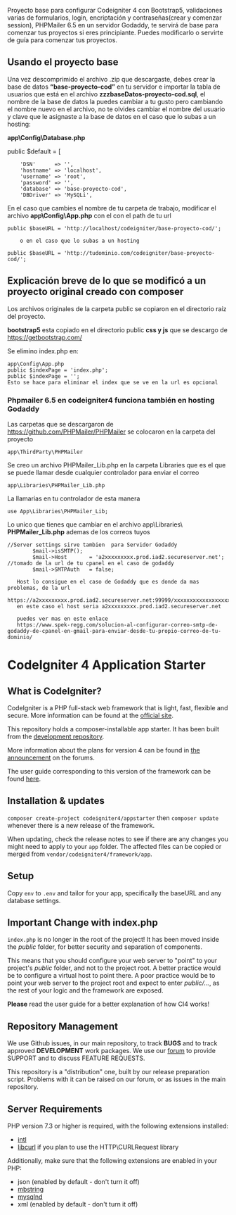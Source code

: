 Proyecto base para configurar Codeigniter 4 con Bootstrap5, validaciones varias de formularios, login, encriptación y contraseñas(crear y comenzar session), PHPMailer 6.5 en un servidor Godaddy, te servirá de base para comenzar tus proyectos si eres principiante. Puedes modificarlo o servirte de guía para comenzar tus proyectos.

## Usando el proyecto base

Una vez descomprimido el archivo .zip que descargaste, debes crear la base de datos **“base-proyecto-cod”** en tu servidor e importar la tabla de usuarios que está en el archivo **zzzbaseDatos-proyecto-cod.sql**, el nombre de la base de datos la puedes cambiar a tu gusto pero cambiando el nombre nuevo en el archivo, no te olvides cambiar el nombre del usuario y clave que le asignaste a la base de datos en el caso que lo subas a un hosting:

**app\Config\Database.php**

public $default = [

		'DSN'      => '',
		'hostname' => 'localhost',
		'username' => 'root',
		'password' => '',
		'database' => 'base-proyecto-cod',
		'DBDriver' => 'MySQLi',
		
En el caso que cambies el nombre de tu carpeta de trabajo, modificar el archivo **app\Config\App.php** con el con el path de tu url

	public $baseURL = 'http://localhost/codeigniter/base-proyecto-cod/';
	
		o en el caso que lo subas a un hosting
	
	public $baseURL = 'http://tudominio.com/codeigniter/base-proyecto-cod/';

## Explicación  breve de lo que se modificó a un proyecto original creado con composer

Los archivos originales de la carpeta public se  copiaron en el directorio raíz del proyecto.


**bootstrap5** esta copiado en el directorio public **css y js** que se descargo de  https://getbootstrap.com/

Se elimino index.php en:

	app\Config\App.php
	public $indexPage = 'index.php';
	public $indexPage = '';
	Esto se hace para eliminar el index que se ve en la url es opcional

### Phpmailer 6.5 en codeigniter4 funciona también en hosting Godaddy

Las carpetas que se descargaron de https://github.com/PHPMailer/PHPMailer se colocaron en la carpeta del proyecto 

	app\ThirdParty\PHPMailer

Se creo un archivo PHPMailer_Lib.php en la carpeta Libraries que es el que se puede llamar desde cualquier controlador para enviar el correo

	app\Libraries\PHPMailer_Lib.php

La llamarias en tu controlador de esta manera

	use App\Libraries\PHPMailer_Lib;

Lo unico que tienes que cambiar en el archivo app\Libraries\ **PHPMailer_Lib.php** ademas de los correos tuyos

	//Server settings sirve tambien  para Servidor Godaddy
            $mail->isSMTP();                                                       
            $mail->Host       = 'a2xxxxxxxxx.prod.iad2.secureserver.net';      //tomado de la url de tu cpanel en el caso de godaddy 
            $mail->SMTPAuth   = false;   
	    
	   Host lo consigue en el caso de Godaddy que es donde da mas problemas, de la url
	   https://a2xxxxxxxxx.prod.iad2.secureserver.net:99999/xxxxxxxxxxxxxxxxxxxxxxxxxxxxxxxxxxxxx
	   en este caso el host seria a2xxxxxxxxx.prod.iad2.secureserver.net
	   
	   puedes ver mas en este enlace
	   https://www.spek-regg.com/solucion-al-configurar-correo-smtp-de-godaddy-de-cpanel-en-gmail-para-enviar-desde-tu-propio-correo-de-tu-dominio/
	    

# CodeIgniter 4 Application Starter

## What is CodeIgniter?

CodeIgniter is a PHP full-stack web framework that is light, fast, flexible and secure.
More information can be found at the [official site](http://codeigniter.com).

This repository holds a composer-installable app starter.
It has been built from the
[development repository](https://github.com/codeigniter4/CodeIgniter4).

More information about the plans for version 4 can be found in [the announcement](http://forum.codeigniter.com/thread-62615.html) on the forums.

The user guide corresponding to this version of the framework can be found
[here](https://codeigniter4.github.io/userguide/).

## Installation & updates

`composer create-project codeigniter4/appstarter` then `composer update` whenever
there is a new release of the framework.

When updating, check the release notes to see if there are any changes you might need to apply
to your `app` folder. The affected files can be copied or merged from
`vendor/codeigniter4/framework/app`.

## Setup

Copy `env` to `.env` and tailor for your app, specifically the baseURL
and any database settings.

## Important Change with index.php

`index.php` is no longer in the root of the project! It has been moved inside the *public* folder,
for better security and separation of components.

This means that you should configure your web server to "point" to your project's *public* folder, and
not to the project root. A better practice would be to configure a virtual host to point there. A poor practice would be to point your web server to the project root and expect to enter *public/...*, as the rest of your logic and the
framework are exposed.

**Please** read the user guide for a better explanation of how CI4 works!

## Repository Management

We use Github issues, in our main repository, to track **BUGS** and to track approved **DEVELOPMENT** work packages.
We use our [forum](http://forum.codeigniter.com) to provide SUPPORT and to discuss
FEATURE REQUESTS.

This repository is a "distribution" one, built by our release preparation script.
Problems with it can be raised on our forum, or as issues in the main repository.

## Server Requirements

PHP version 7.3 or higher is required, with the following extensions installed:

- [intl](http://php.net/manual/en/intl.requirements.php)
- [libcurl](http://php.net/manual/en/curl.requirements.php) if you plan to use the HTTP\CURLRequest library

Additionally, make sure that the following extensions are enabled in your PHP:

- json (enabled by default - don't turn it off)
- [mbstring](http://php.net/manual/en/mbstring.installation.php)
- [mysqlnd](http://php.net/manual/en/mysqlnd.install.php)
- xml (enabled by default - don't turn it off)
